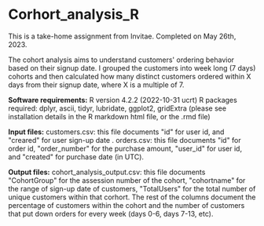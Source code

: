 # Corhort_analysis_R
This is a take-home assignment from Invitae. Completed on May 26th, 2023.

The cohort analysis aims to understand customers' ordering behavior based on their signup date. I grouped the customers into week long (7 days) cohorts and then calculated how many distinct customers ordered within X days from their signup date, where X is a multiple of 7. 

**Software requirements:**
R version 4.2.2 (2022-10-31 ucrt)
R packages required: dplyr, ascii, tidyr, lubridate, ggplot2, gridExtra (please see installation details in the R markdown html file, or the .rmd file)

**Input files:**
customers.csv: this file documents "id" for user id, and "creared" for user sign-up date . 
orders.csv: this file documents "id" for order id, "order_number" for the purchase amount, "user_id" for user id, and "created" for purchase date (in UTC). 

**Output files:**
cohort_analysis_output.csv: this file documents "CohortGroup" for the assession number of the cohort, "cohortname" for the range of sign-up date of customers, "TotalUsers" for the total number of unique customers within that corhort. The rest of the columns document the percentage of customers within the cohort and the number of customers that put down orders for every week (days 0-6, days 7-13, etc). 
